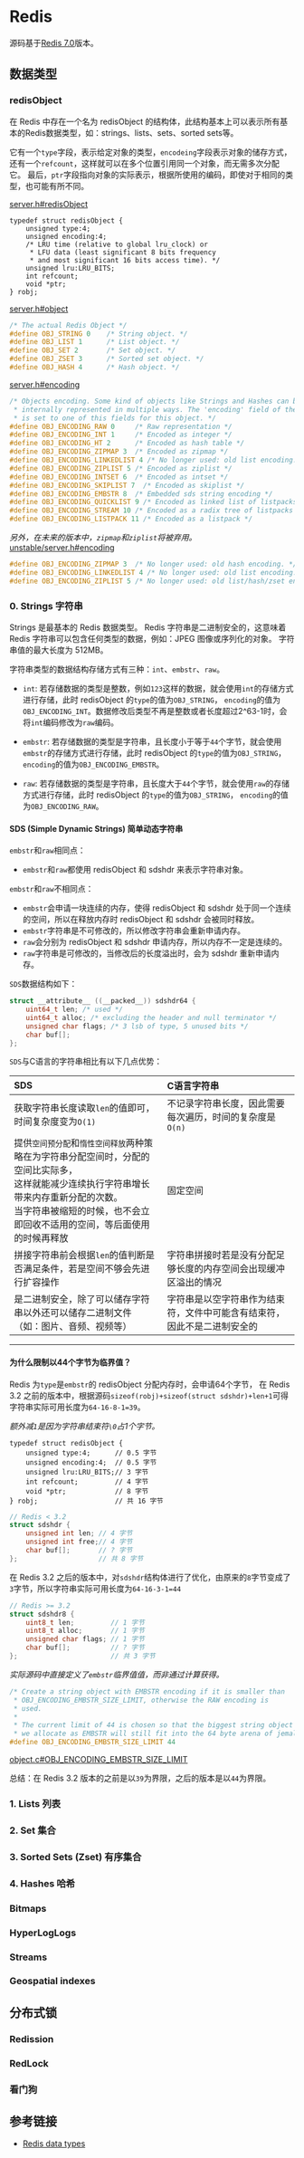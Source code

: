 # Redis

源码基于[Redis 7.0](https://github.com/redis/redis/blob/7.0/)版本。

## 数据类型

### redisObject

在 Redis 中存在一个名为 redisObject 的结构体，此结构基本上可以表示所有基本的Redis数据类型，如：strings、lists、sets、sorted sets等。

它有一个`type`字段，表示给定对象的类型，`encodeing`字段表示对象的储存方式，还有一个`refcount`，这样就可以在多个位置引用同一个对象，而无需多次分配它。
最后，`ptr`字段指向对象的实际表示，根据所使用的编码，即使对于相同的类型，也可能有所不同。

[server.h#redisObject](https://github.com/redis/redis/blob/7.0/src/server.h#L845)

```
typedef struct redisObject {
    unsigned type:4;
    unsigned encoding:4;
    /* LRU time (relative to global lru_clock) or
     * LFU data (least significant 8 bits frequency
     * and most significant 16 bits access time). */
    unsigned lru:LRU_BITS; 
    int refcount;
    void *ptr;
} robj;
```

[server.h#object](https://github.com/redis/redis/blob/7.0/src/server.h#L637)

```c
/* The actual Redis Object */
#define OBJ_STRING 0    /* String object. */
#define OBJ_LIST 1      /* List object. */
#define OBJ_SET 2       /* Set object. */
#define OBJ_ZSET 3      /* Sorted set object. */
#define OBJ_HASH 4      /* Hash object. */
```

[server.h#encoding](https://github.com/redis/redis/blob/7.0/src/server.h#L822)

```c
/* Objects encoding. Some kind of objects like Strings and Hashes can be
 * internally represented in multiple ways. The 'encoding' field of the object
 * is set to one of this fields for this object. */
#define OBJ_ENCODING_RAW 0     /* Raw representation */
#define OBJ_ENCODING_INT 1     /* Encoded as integer */
#define OBJ_ENCODING_HT 2      /* Encoded as hash table */
#define OBJ_ENCODING_ZIPMAP 3  /* Encoded as zipmap */
#define OBJ_ENCODING_LINKEDLIST 4 /* No longer used: old list encoding. */
#define OBJ_ENCODING_ZIPLIST 5 /* Encoded as ziplist */
#define OBJ_ENCODING_INTSET 6  /* Encoded as intset */
#define OBJ_ENCODING_SKIPLIST 7  /* Encoded as skiplist */
#define OBJ_ENCODING_EMBSTR 8  /* Embedded sds string encoding */
#define OBJ_ENCODING_QUICKLIST 9 /* Encoded as linked list of listpacks */
#define OBJ_ENCODING_STREAM 10 /* Encoded as a radix tree of listpacks */
#define OBJ_ENCODING_LISTPACK 11 /* Encoded as a listpack */
```

_另外，在未来的版本中，`zipmap`和`ziplist`将被弃用。_ [unstable/server.h#encoding](https://github.com/redis/redis/blob/unstable/src/server.h#L831)

```c
#define OBJ_ENCODING_ZIPMAP 3  /* No longer used: old hash encoding. */
#define OBJ_ENCODING_LINKEDLIST 4 /* No longer used: old list encoding. */
#define OBJ_ENCODING_ZIPLIST 5 /* No longer used: old list/hash/zset encoding. */
```

### 0. Strings 字符串

Strings 是最基本的 Redis 数据类型。
Redis 字符串是二进制安全的，这意味着 Redis 字符串可以包含任何类型的数据，例如：JPEG 图像或序列化的对象。
字符串值的最大长度为 512MB。

字符串类型的数据结构存储方式有三种：`int`、`embstr`、`raw`。

- `int`: 
若存储数据的类型是整数，例如`123`这样的数据，就会使用`int`的存储方式进行存储，此时 redisObject 的`type`的值为`OBJ_STRING`，
`encoding`的值为`OBJ_ENCODING_INT`。数据修改后类型不再是整数或者长度超过2^63-1时，会将`int`编码修改为`raw`编码。

- `embstr`: 
若存储数据的类型是字符串，且长度小于等于`44`个字节，就会使用`embstr`的存储方式进行存储，此时 redisObject 的`type`的值为`OBJ_STRING`，
`encoding`的值为`OBJ_ENCODING_EMBSTR`。

- `raw`: 
若存储数据的类型是字符串，且长度大于`44`个字节，就会使用`raw`的存储方式进行存储，此时 redisObject 的`type`的值为`OBJ_STRING`，
`encoding`的值为`OBJ_ENCODING_RAW`。


#### SDS (Simple Dynamic Strings) 简单动态字符串

`embstr`和`raw`相同点：

- `embstr`和`raw`都使用 redisObject 和 sdshdr 来表示字符串对象。

`embstr`和`raw`不相同点：

- `embstr`会申请一块连续的内存，使得 redisObject 和 sdshdr 处于同一个连续的空间，所以在释放内存时 redisObject 和 sdshdr 会被同时释放。
- `embstr`字符串是不可修改的，所以修改字符串会重新申请内存。
- `raw`会分别为 redisObject 和 sdshdr 申请内存，所以内存不一定是连续的。
- `raw`字符串是可修改的，当修改后的长度溢出时，会为 sdshdr 重新申请内存。

`SDS`数据结构如下：

```c
struct __attribute__ ((__packed__)) sdshdr64 {
    uint64_t len; /* used */
    uint64_t alloc; /* excluding the header and null terminator */
    unsigned char flags; /* 3 lsb of type, 5 unused bits */
    char buf[];
};
```

`SDS`与C语言的字符串相比有以下几点优势：

| SDS | C语言字符串 |
|:----|:-----------|
| 获取字符串长度读取`len`的值即可，时间复杂度变为`O(1)` | 不记录字符串长度，因此需要每次遍历，时间的复杂度是`O(n)` |
| 提供`空间预分配`和`惰性空间释放`两种策略在为字符串分配空间时，分配的空间比实际多，<br/>这样就能减少连续执行字符串增长带来内存重新分配的次数。<br/>当字符串被缩短的时候，也不会立即回收不适用的空间，等后面使用的时候再释放 | 固定空间 |
| 拼接字符串前会根据`len`的值判断是否满足条件，若是空间不够会先进行扩容操作 | 字符串拼接时若是没有分配足够长度的内存空间会出现缓冲区溢出的情况 |
| 是二进制安全，除了可以储存字符串以外还可以储存二进制文件（如：图片、音频、视频等） | 字符串是以空字符串作为结束符，文件中可能含有结束符，因此不是二进制安全的 |

---

#### 为什么限制以44个字节为临界值？

Redis 为`type`是`embstr`的 redisObject 分配内存时，会申请64个字节，
在 Redis 3.2 之前的版本中，根据源码`sizeof(robj)+sizeof(struct sdshdr)+len+1`可得字符串实际可用长度为`64-16-8-1=39`。

_额外减`1`是因为字符串结束符`\0`占1个字节。_

```
typedef struct redisObject {
    unsigned type:4;      // 0.5 字节
    unsigned encoding:4;  // 0.5 字节
    unsigned lru:LRU_BITS;// 3 字节
    int refcount;         // 4 字节
    void *ptr;            // 8 字节
} robj;                   // 共 16 字节
```

```c
// Redis < 3.2
struct sdshdr {
    unsigned int len; // 4 字节
    unsigned int free;// 4 字节
    char buf[];       // ? 字节
};                    // 共 8 字节
```

在 Redis 3.2 之后的版本中，对`sdshdr`结构体进行了优化，由原来的`8`字节变成了`3`字节，所以字符串实际可用长度为`64-16-3-1=44`

```c
// Redis >= 3.2
struct sdshdr8 {
    uint8_t len;         // 1 字节
    uint8_t alloc;       // 1 字节
    unsigned char flags; // 1 字节
    char buf[];          // ? 字节
};                       // 共 3 字节
```

_实际源码中直接定义了`embstr`临界值值，而非通过计算获得。_

```c
/* Create a string object with EMBSTR encoding if it is smaller than
 * OBJ_ENCODING_EMBSTR_SIZE_LIMIT, otherwise the RAW encoding is
 * used.
 *
 * The current limit of 44 is chosen so that the biggest string object
 * we allocate as EMBSTR will still fit into the 64 byte arena of jemalloc. */
#define OBJ_ENCODING_EMBSTR_SIZE_LIMIT 44
```

[object.c#OBJ_ENCODING_EMBSTR_SIZE_LIMIT](https://github.com/redis/redis/blob/7.0/src/object.c#L113)

总结：在 Redis 3.2 版本的之前是以`39`为界限，之后的版本是以`44`为界限。

### 1. Lists 列表

### 2. Set 集合

### 3. Sorted Sets (Zset) 有序集合

### 4. Hashes 哈希

### Bitmaps

### HyperLogLogs

### Streams

### Geospatial indexes

## 分布式锁

### Redission

### RedLock

### 看门狗

## 参考链接

- [Redis data types](https://redis.io/docs/manual/data-types/)
